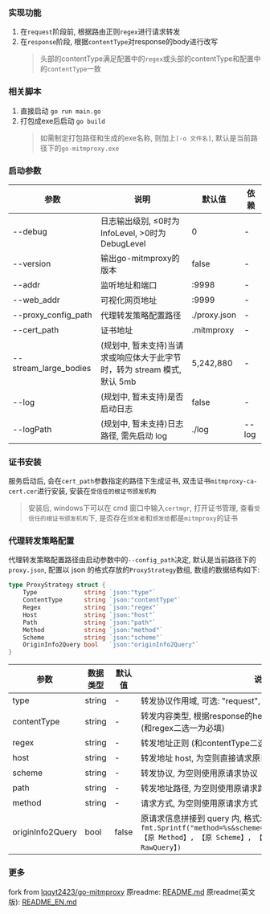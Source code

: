 ### 实现功能
1. 在`request`阶段前, 根据路由正则`regex`进行请求转发
2. 在`response`阶段, 根据`contentType`对response的body进行改写
	> 头部的contentType满足配置中的`regex`或头部的contentType和配置中的`contentType`一致


### 相关脚本
1. 直接启动 `go run main.go`
2. 打包成exe后启动 `go build`
	> 如需制定打包路径和生成的exe名称, 则加上`[-o 文件名]`, 默认是当前路径下的`go-mitmproxy.exe`

### 启动参数
| 参数                  | 说明                                                   | 默认值       | 依赖  |
| --------------------- | ------------------------------------------------------ | ------------ | ----- |
| --debug               | 日志输出级别, ≤0时为InfoLevel, >0时为DebugLevel         | 0          | -     |
| --version             | 输出go-mitmproxy的版本                                 | false      | -     |
| --addr                | 监听地址和端口                                         | :9998        | -     |
| --web_addr            | 可视化网页地址                                         | :9999        | -     |
| --proxy_config_path   | 代理转发策略配置路径                                   | ./proxy.json | -     |
| --cert_path           | 证书地址                                               | .mitmproxy   | -     |
| --stream_large_bodies | (规划中, 暂未支持)当请求或响应体大于此字节时，转为 stream 模式, 默认 5mb | 5,242,880    | -     |
| --log                 | (规划中, 暂未支持)是否启动日志                         | false        | -     |
| --logPath             | (规划中, 暂未支持)日志路径, 需先启动 log               | ./log        | --log |

### 证书安装

服务启动后, 会在`cert_path`参数指定的路径下生成证书, 双击证书`mitmproxy-ca-cert.cer`进行安装, 安装在`受信任的根证书颁发机构`

> 安装后, windows下可以在 cmd 窗口中输入`certmgr`, 打开证书管理, 查看`受信任的根证书颁发机构`下, 是否存在`颁发者`和`颁发给`都是`mitmproxy`的证书

### 代理转发策略配置

代理转发策略配置路径由启动参数中的`--config_path`决定, 默认是当前路径下的`proxy.json`, 配置以 json 的格式存放的`ProxyStrategy`数组, 数组的数据结构如下:

```go
type ProxyStrategy struct {
	Type             string `json:"type"`
	ContentType      string `json:"contentType"`
	Regex            string `json:"regex"`
	Host             string `json:"host"`
	Path             string `json:"path"`
	Method           string `json:"method"`
	Scheme           string `json:"scheme"`
	OriginInfo2Query bool   `json:"originInfo2Query"`
}
```

| 参数             | 数据类型 | 默认值 | 说明                                                                                                                                                                   |
| ---------------- | -------- | ------ | ---------------------------------------------------------------------------------------------------------------------------------------------------------------------- |
| type             | string   | -      | 转发协议作用域, 可选: "request", "response" |
| contentType      | string   | -      | 转发内容类型, 根据response的header的content-type进行转发 (和regex二选一为必填) |
| regex            | string   | -      | 转发地址正则  (和contentType二选一为必填) |
| host             | string   | -      | 转发地址 host, 为空则直接请求原目标地址 |
| scheme           | string   | -      | 转发协议, 为空则使用原请求协议 |
| path             | string   | -      | 转发地址路径, 为空则使用原请求路径 |
| method           | string   | -      | 请求方式, 为空则使用原请求方式 |
| originInfo2Query | bool     | false  | 原请求信息拼接到 query 内, 格式: `fmt.Sprintf("method=%s&scheme=%s&host=%s&path=%s&query=%s",【原 Method】, 【原 Scheme】, 【原 Host】, 【原 Path】, 【原 RawQuery】)` |

### 更多
fork from [lqqyt2423/go-mitmproxy](https://github.com/lqqyt2423/go-mitmproxy)
原readme: [README.md](https://github.com/lqqyt2423/go-mitmproxy/blob/main/README.md)
原readme(英文版): [README_EN.md](https://github.com/lqqyt2423/go-mitmproxy/blob/main/README_EN.md)
